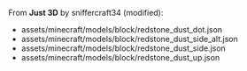 From **Just 3D** by sniffercraft34 (modified):

- assets/minecraft/models/block/redstone_dust_dot.json
- assets/minecraft/models/block/redstone_dust_side_alt.json
- assets/minecraft/models/block/redstone_dust_side.json
- assets/minecraft/models/block/redstone_dust_up.json

<!-- "uv": \[.*\],  -->